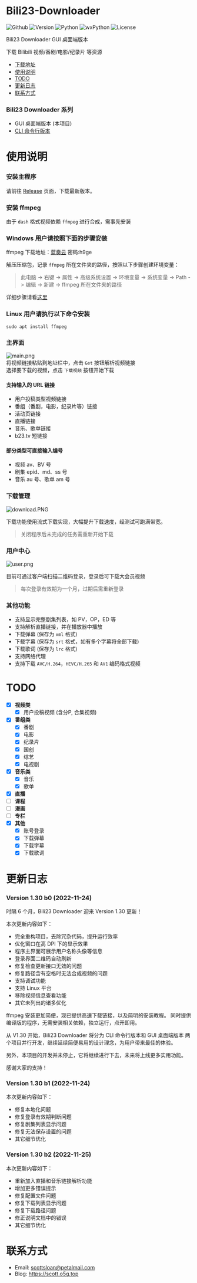 # Bili23-Downloader
![Github](https://img.shields.io/badge/GitHub-black?logo=github&style=flat) ![Version](https://img.shields.io/github/v/release/ScottSloan/Bili23-Downloader?style=flat) ![Python](https://img.shields.io/badge/Python-3.9.12-green?style=flat) ![wxPython](https://img.shields.io/badge/wxPython-4.2.0-green?style=flat) ![License](https://img.shields.io/badge/license-MIT-orange?style=flat)


Bili23 Downloader GUI 桌面端版本

下载 Bilibili 视频/番剧/电影/纪录片 等资源  

+ [下载地址](https://github.com/ScottSloan/Bili23-Downloader/releases)
+ [使用说明](#使用说明)
+ [TODO](#todo)
+ [更新日志](#更新日志) 
+ [联系方式](#联系方式)

### **Bili23 Downloader 系列**
* GUI 桌面端版本 (本项目)
* [CLI 命令行版本](https://github.com/ScottSloan/Bili23-Downloader-CLI)

# 使用说明
### **安装主程序**

请前往 [Release](https://github.com/ScottSloan/Bili23-Downloader/releases) 页面，下载最新版本。

### **安装 ffmpeg**
由于 `dash` 格式视频依赖 `ffmpeg` 进行合成，需事先安装

### **Windows 用户请按照下面的步骤安装** 
ffmpeg 下载地址：[蓝奏云](https://wwf.lanzout.com/iTYX00ft3u4h)  密码:h9ge  

解压压缩包，记录 `ffmpeg` 所在文件夹的路径，按照以下步骤创建环境变量：

> 此电脑 -> 右键 -> 属性 -> 高级系统设置 -> 环境变量 -> 系统变量 -> Path -> 编辑 -> 新建 -> ffmpeg 所在文件夹的路径

详细步骤请看[这里](https://scott.o5g.top/index.php/archives/120/)

### **Linux 用户请执行以下命令安装**

```
sudo apt install ffmpeg
```


### **主界面**
![main.png](https://s2.loli.net/2022/05/01/AMiCgvUKlzbpjY3.png)  
将视频链接粘贴到地址栏中，点击 `Get` 按钮解析视频链接  
选择要下载的视频，点击 `下载视频` 按钮开始下载 

#### **支持输入的 URL 链接**
- 用户投稿类型视频链接
- 番组（番剧，电影，纪录片等）链接
- 活动页链接
- 直播链接
- 音乐、歌单链接
- b23.tv 短链接

#### **部分类型可直接输入编号**
- 视频 av、BV 号
- 剧集 epid、md、ss 号
- 音乐 au 号、歌单 am 号

### **下载管理**
![download.PNG](https://s2.loli.net/2022/04/09/Z2p9cEJsuwqCoAI.png) 

下载功能使用流式下载实现，大幅提升下载速度，经测试可跑满带宽。

> 关闭程序后未完成的任务需重新开始下载

### **用户中心**
![user.png](https://s2.loli.net/2022/05/01/k6hAztIUqny4M8s.png)  

目前可通过客户端扫描二维码登录，登录后可下载大会员视频  
> 每次登录有效期为一个月，过期后需重新登录

### **其他功能**
- 支持显示完整剧集列表，如 PV，OP，ED 等  
- 支持解析直播链接，并在播放器中播放
- 下载弹幕 (保存为 `xml` 格式)  
- 下载字幕 (保存为 `srt` 格式，如有多个字幕将全部下载)  
- 下载歌词 (保存为 `lrc` 格式)
- 支持网络代理  
- 支持下载 `AVC/H.264`，`HEVC/H.265` 和 `AV1` 编码格式视频

# **TODO**
- [X] **视频类**
  - [X] 用户投稿视频 (含分P, 合集视频)
- [X] **番组类**
  - [X] 番剧
  - [X] 电影
  - [X] 纪录片
  - [X] 国创
  - [X] 综艺
  - [X] 电视剧
- [X] **音乐类**
  - [X] 音乐
  - [X] 歌单
- [X] **直播**
- [ ] **课程**
- [ ] **漫画**
- [ ] **专栏**
- [X] **其他**
  - [X] 账号登录
  - [X] 下载弹幕
  - [X] 下载字幕
  - [X] 下载歌词

# 更新日志
### **Version 1.30 b0 (2022-11-24)**
时隔 6 个月，Bili23 Downloader 迎来 Version 1.30 更新！

本次更新内容如下：
* 完全重构项目，去除冗杂代码，提升运行效率
* 优化窗口在高 DPI 下的显示效果
* 程序主界面可展示用户名称头像等信息
* 登录界面二维码自动刷新
* 修复检查更新接口无效的问题
* 修复路径含有空格时无法合成视频的问题
* 支持调试功能
* 支持 Linux 平台
* 移除视频信息查看功能
* 其它未列出的诸多优化

ffmpeg 安装更加简便，现已提供高速下载链接，以及简明的安装教程。
同时提供编译版的程序，无需安装相关依赖，独立运行，点开即用。

从 V1.30 开始，Bili23 Downloader 将分为 CLI 命令行版本和 GUI 桌面端版本
两个项目并行开发，继续延续简便易用的设计理念，为用户带来最佳的体验。

另外，本项目的开发并未停止，它将继续进行下去，未来将上线更多实用功能。

感谢大家的支持！

### **Version 1.30 b1 (2022-11-24)**
本次更新内容如下：
* 修复本地化问题
* 修复登录有效期判断问题
* 修复剧集列表显示问题
* 修复无法保存设置的问题
* 其它细节优化

### **Version 1.30 b2 (2022-11-25)**
本次更新内容如下：
* 重新加入直播和音乐链接解析功能
* 增加更多错误提示
* 修复配置文件问题
* 修复下载列表显示问题
* 修复下载路径问题
* 修正说明文档中的错误
* 其它细节优化

# 联系方式
- Email: scottsloan@petalmail.com
- Blog: https://scott.o5g.top
